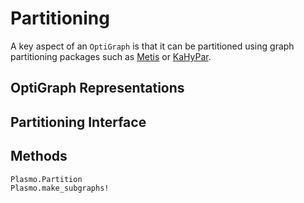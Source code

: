 # Partitioning

A key aspect of an `OptiGraph` is that it can be partitioned using graph partitioning packages such as [Metis](https://github.com/JuliaSparse/Metis.jl) or [KaHyPar](https://github.com/kahypar/KaHyPar.jl).

## OptiGraph Representations

## Partitioning Interface 

## Methods

```@docs
Plasmo.Partition
Plasmo.make_subgraphs!
```
